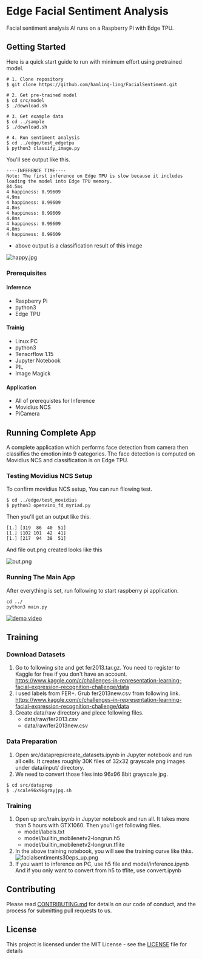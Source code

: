 # Edge Facial Sentiment Analysis

Facial sentiment analysis AI runs on a Raspberry Pi with Edge TPU.

## Getting Started

Here is a quick start guide to run with minimum effort using pretrained model.

```
# 1. Clone repository
$ git clone https://github.com/hamling-ling/FacialSentiment.git

# 2. Get pre-trained model
$ cd src/model
$ ./download.sh

# 3. Get example data
$ cd ../sample
$ ./download.sh

# 4. Run sentiment analysis
$ cd ../edge/test_edgetpu
$ python3 classify_image.py
```
You'll see output like this.
```
----INFERENCE TIME----
Note: The first inference on Edge TPU is slow because it includes loading the model into Edge TPU memory.
84.5ms
4 happiness: 0.99609
4.9ms
4 happiness: 0.99609
4.8ms
4 happiness: 0.99609
4.8ms
4 happiness: 0.99609
4.8ms
4 happiness: 0.99609
```

* above output is a classification result of this image

![happy.jpg](https://hailing-ling-public.s3-ap-northeast-1.amazonaws.com/GitHub/fascialsentiment/sample/happy.jpg "happy face")

### Prerequisites

#### Inference

- Raspberry Pi
- python3
- Edge TPU

#### Trainig

- Linux PC
- python3
- Tensorflow 1.15
- Jupyter Notebook
- PIL
- Image Magick

#### Application

- All of prerequistes for Inference
- Movidius NCS
- PiCamera

## Running Complete App

A complete application which performs face detection from camera then classifies the emotion into 9 categories. The face detection is computed on Movidius NCS and classification is on Edge TPU.

### Testing Movidius NCS Setup

To confirm movidius NCS setup, You can run fllowing test.

```
$ cd ../edge/test_movidius
$ python3 openvino_fd_myriad.py
```

Then you'll get an output like this.
```
[1.] [319  86  40  51]
[1.] [102 101  42  41]
[1.] [217  94  38  51]
```
And file out.png created looks like this

![out.png](https://hailing-ling-public.s3-ap-northeast-1.amazonaws.com/GitHub/fascialsentiment/output/out.png "face detection")

### Running The Main App

After everything is set, run following to start raspberry pi application.
```
cd ../
python3 main.py
```

[![demo video](http://img.youtube.com/vi/6V4uWtrVqx0/0.jpg)](http://www.youtube.com/watch?v=6V4uWtrVqx0 "demo video")

## Training

### Download Datasets

1. Go to following site and get fer2013.tar.gz. You need to register to Kaggle for free if you don't have an account.
   https://www.kaggle.com/c/challenges-in-representation-learning-facial-expression-recognition-challenge/data
2. I used labels from FER+. Grub fer2013new.csv from following link.
   https://www.kaggle.com/c/challenges-in-representation-learning-facial-expression-recognition-challenge/data
3. Create data/raw directory and plece following files.
   - data/raw/fer2013.csv
   - data/raw/fer2013new.csv

### Data Preparation
1. Open src/dataprep/create_datasets.ipynb in Jupyter notebook and run all cells.
   It creates roughly 30K files of 32x32 grayscale png images under data/input/ directory.
2. We need to convert those files into 96x96 8bit grayscale jpg.
```
$ cd src/dataprep
$ ./scale96x96grayjpg.sh
```
### Training
1. Open up src/train.ipynb in Jupyter notebook and run all. It takes more than 5 hours with GTX1060.
   Then you'll get following files.
   - model/labels.txt
   - model/builtin_mobilenetv2-longrun.h5
   - model/builtin_mobilenetv2-longrun.tflite
2. In the above training notebook, you will see the training curve like thks.
   ![facialsentiments30eps_up.png](https://hailing-ling-public.s3-ap-northeast-1.amazonaws.com/GitHub/fascialsentiment/output/facialsentiment30eps_up.png "training curve")
3. If you want to inference on PC, use h5 file and model/inference.ipynb
   And if you only want to convert from h5 to tflite, use convert.ipynb

## Contributing

Please read [CONTRIBUTING.md](https://gist.github.com/PurpleBooth/b24679402957c63ec426) for details on our code of conduct, and the process for submitting pull requests to us.

## License

This project is licensed under the MIT License - see the [LICENSE](LICENSE) file for details

